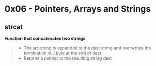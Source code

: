 # 0x06 - Pointers, Arrays and Strings

## strcat

**Function that concatenates two strings**

> - The src string is appended to the dest string and overwrites the termination null byte at the end of dest
> - Returns a pointer to the resulting string dest


